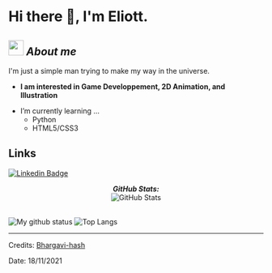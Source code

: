 # Hi there 👋, I'm Eliott. 

## <img src="https://media.giphy.com/media/ObNTw8Uzwy6KQ/giphy.gif" width="30px">&nbsp;***About me***

I'm just a simple man trying to make my way in the universe.
* **I am interested in Game Developpement, 2D Animation, and Illustration**
- I’m currently learning ...
  - Python
  - HTML5/CSS3


<h2>Links</h2>

[![Linkedin Badge](https://img.shields.io/badge/-jlim-blue?style=flat&logo=Linkedin&logoColor=white&link=https://www.linkedin.com/in/eliott-vallot/)](https://www.linkedin.com/in/eliott-vallot/)

<div>
<!--   <p align="center">
    <b><em>Now listening to:</em></b> <br/>
    <img src="https://spotify-github-profile.vercel.app/api/view?uid=Bhargavi-hash&cover_image=true&theme=novatorem" alt="Now Listenting to" />
  </p> -->
  
  <p align="center">
  <b><em>GitHub Stats:</em></b> <br/>
    <img src="https://github-readme-streak-stats.herokuapp.com/?user=Bhargavi-hash" alt="GitHub Stats" /> <br/><br/>
  
</div>

![My github status](https://github-readme-stats.vercel.app/api?username=Bhargavi-hash&show_icons=true&include_all_commits=true)
![Top Langs](https://github-readme-stats.vercel.app/api/top-langs/?username=Bhargavi-hash&layout=compact)

---------------------------------------------------------------------------------------------------------------------
Credits: <a href="https://github.com/Bhargavi-hash">Bhargavi-hash</a>

Date: 18/11/2021
